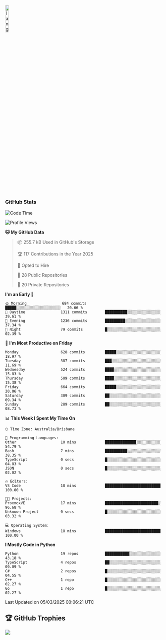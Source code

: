 <p align="left"><img width=15%" src="https://github.com/alansmathew/alansmathew/raw/master/lang.gif" alt="lang image here" /></p>

# <h3 align="left">GitHub Stats</h3>

<!--START_SECTION:waka-->
![Code Time](http://img.shields.io/badge/Code%20Time-558%20hrs%202%20mins-blue)

![Profile Views](http://img.shields.io/badge/Profile%20Views-2-blue)

**🐱 My GitHub Data** 

> 📦 255.7 kB Used in GitHub's Storage 
 > 
> 🏆 117 Contributions in the Year 2025
 > 
> 💼 Opted to Hire
 > 
> 📜 28 Public Repositories 
 > 
> 🔑 20 Private Repositories 
 > 
**I'm an Early 🐤** 

```text
🌞 Morning                684 commits         █████░░░░░░░░░░░░░░░░░░░░   20.66 % 
🌆 Daytime                1311 commits        ██████████░░░░░░░░░░░░░░░   39.61 % 
🌃 Evening                1236 commits        █████████░░░░░░░░░░░░░░░░   37.34 % 
🌙 Night                  79 commits          █░░░░░░░░░░░░░░░░░░░░░░░░   02.39 % 
```
📅 **I'm Most Productive on Friday** 

```text
Monday                   628 commits         █████░░░░░░░░░░░░░░░░░░░░   18.97 % 
Tuesday                  387 commits         ███░░░░░░░░░░░░░░░░░░░░░░   11.69 % 
Wednesday                524 commits         ████░░░░░░░░░░░░░░░░░░░░░   15.83 % 
Thursday                 509 commits         ████░░░░░░░░░░░░░░░░░░░░░   15.38 % 
Friday                   664 commits         █████░░░░░░░░░░░░░░░░░░░░   20.06 % 
Saturday                 309 commits         ██░░░░░░░░░░░░░░░░░░░░░░░   09.34 % 
Sunday                   289 commits         ██░░░░░░░░░░░░░░░░░░░░░░░   08.73 % 
```


📊 **This Week I Spent My Time On** 

```text
🕑︎ Time Zone: Australia/Brisbane

💬 Programming Languages: 
Other                    10 mins             ██████████████░░░░░░░░░░░   54.79 % 
Bash                     7 mins              ██████████░░░░░░░░░░░░░░░   38.35 % 
TypeScript               0 secs              █░░░░░░░░░░░░░░░░░░░░░░░░   04.83 % 
JSON                     0 secs              █░░░░░░░░░░░░░░░░░░░░░░░░   02.02 % 

🔥 Editors: 
VS Code                  18 mins             █████████████████████████   100.00 % 

🐱‍💻 Projects: 
ProxmoxVE                17 mins             ████████████████████████░   96.68 % 
Unknown Project          0 secs              █░░░░░░░░░░░░░░░░░░░░░░░░   03.32 % 

💻 Operating System: 
Windows                  18 mins             █████████████████████████   100.00 % 
```

**I Mostly Code in Python** 

```text
Python                   19 repos            ███████████░░░░░░░░░░░░░░   43.18 % 
TypeScript               4 repos             ██░░░░░░░░░░░░░░░░░░░░░░░   09.09 % 
C#                       2 repos             █░░░░░░░░░░░░░░░░░░░░░░░░   04.55 % 
C++                      1 repo              █░░░░░░░░░░░░░░░░░░░░░░░░   02.27 % 
Go                       1 repo              █░░░░░░░░░░░░░░░░░░░░░░░░   02.27 % 
```




 Last Updated on 05/03/2025 00:06:21 UTC
<!--END_SECTION:waka-->

## 🏆 GitHub Trophies

![](https://github-profile-trophy.vercel.app/?username=samh06&theme=discord&no-frame=true&no-bg=false&margin-w=4)
